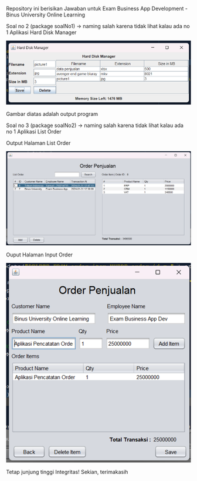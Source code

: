 Repository ini berisikan Jawaban untuk Exam Business App Development - Binus University Online Learning

Soal no 2 (package soalNo1) -> naming salah karena tidak lihat kalau ada no 1
Aplikasi Hard Disk Manager

![image](https://github.com/samuelchrisdian/exam-business-app-dev/blob/master/assets/Output%20Hard%20Disk%20Manager.png)

Gambar diatas adalah output program

Soal no 3 (package soalNo2) -> naming salah karena tidak lihat kalau ada no 1
Aplikasi List Order

Output Halaman List Order

![image](https://raw.githubusercontent.com/samuelchrisdian/exam-business-app-dev/master/assets/Output%20Order%20Penjualan%201.png)

Ouput Halaman Input Order

![image](https://raw.githubusercontent.com/samuelchrisdian/exam-business-app-dev/master/assets/Output%20Order%20Penjualan%202.png)

Tetap junjung tinggi Integritas!
Sekian, terimakasih
